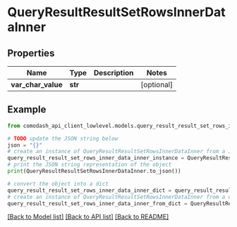 # QueryResultResultSetRowsInnerDataInner


## Properties

Name | Type | Description | Notes
------------ | ------------- | ------------- | -------------
**var_char_value** | **str** |  | [optional] 

## Example

```python
from comodash_api_client_lowlevel.models.query_result_result_set_rows_inner_data_inner import QueryResultResultSetRowsInnerDataInner

# TODO update the JSON string below
json = "{}"
# create an instance of QueryResultResultSetRowsInnerDataInner from a JSON string
query_result_result_set_rows_inner_data_inner_instance = QueryResultResultSetRowsInnerDataInner.from_json(json)
# print the JSON string representation of the object
print(QueryResultResultSetRowsInnerDataInner.to_json())

# convert the object into a dict
query_result_result_set_rows_inner_data_inner_dict = query_result_result_set_rows_inner_data_inner_instance.to_dict()
# create an instance of QueryResultResultSetRowsInnerDataInner from a dict
query_result_result_set_rows_inner_data_inner_from_dict = QueryResultResultSetRowsInnerDataInner.from_dict(query_result_result_set_rows_inner_data_inner_dict)
```
[[Back to Model list]](../README.md#documentation-for-models) [[Back to API list]](../README.md#documentation-for-api-endpoints) [[Back to README]](../README.md)


